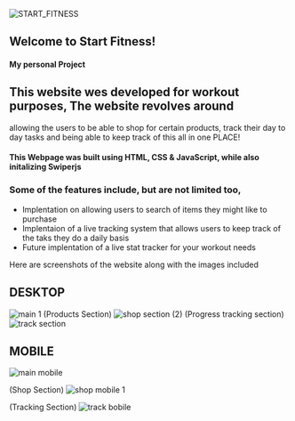 ![START_FITNESS](https://github.com/DanielsWebDevelopment/Start-Fitness-Website/assets/129445203/9cf7641a-5436-4766-9a35-5a09f9f483ad)

## Welcome to Start Fitness! 
#### My personal Project

## This website wes developed for workout purposes, The website revolves around 
allowing the users to be able to shop for certain products, track their day to day tasks and 
being able to keep track of this all in one PLACE! 

#### This Webpage was built using HTML, CSS & JavaScript, while also initalizing Swiperjs

### Some of the features include, but are not limited too, 
* Implentation on allowing users to search of items they might like to purchase
* Implentaion of a live tracking system that allows users to keep track of the taks they do a daily basis
* Future implentation of a live stat tracker for your workout needs

Here are screenshots of the website 
along with the images included

## DESKTOP
![main 1](https://github.com/DanielsWebDevelopment/Start-Fitness-Website/assets/129445203/ecb8a9a4-21a7-4fa7-8e89-725eb1223731) 
(Products Section)
![shop section (2)](https://github.com/DanielsWebDevelopment/Start-Fitness-Website/assets/129445203/0d0908aa-674a-4dc2-b20a-b9aaacf2a7de)
(Progress tracking section)
![track section](https://github.com/DanielsWebDevelopment/Start-Fitness-Website/assets/129445203/6498801f-4f45-4649-b578-f35989fda03d)

## MOBILE
![main mobile](https://github.com/DanielsWebDevelopment/Start-Fitness-Website/assets/129445203/5838199c-0904-4d3c-a4cc-3ec0232ba79a)

(Shop Section)
![shop mobile 1](https://github.com/DanielsWebDevelopment/Start-Fitness-Website/assets/129445203/bee09edf-98c5-441a-a2c3-e1624f5b2df7)

(Tracking Section)
![track bobile](https://github.com/DanielsWebDevelopment/Start-Fitness-Website/assets/129445203/555e6bec-f97b-42c6-87d6-4ba83a893eff)

